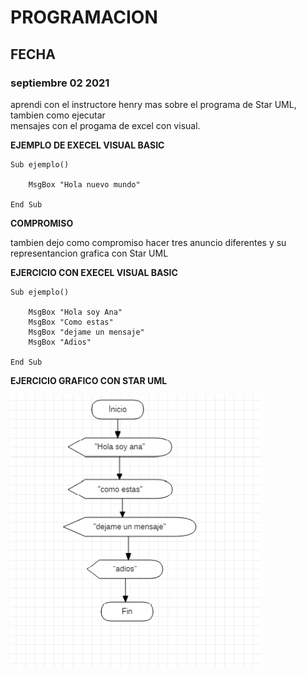 # **PROGRAMACION**


## **FECHA** <br>

### **septiembre 02 2021** <br>
 
aprendi con el instructore henry mas sobre el
programa de Star UML, tambien como ejecutar  
mensajes con el progama de excel con 
visual. <br>

**EJEMPLO DE EXECEL VISUAL BASIC** <br>

```
Sub ejemplo()

    MsgBox "Hola nuevo mundo"

End Sub
```
**COMPROMISO**

tambien dejo como compromiso hacer tres 
anuncio diferentes y su representancion 
grafica con Star UML <br>

**EJERCICIO CON EXECEL VISUAL BASIC** <br>

```
Sub ejemplo()

    MsgBox "Hola soy Ana"
    MsgBox "Como estas"
    MsgBox "dejame un mensaje"
    MsgBox "Adios"

End Sub
```
**EJERCICIO GRAFICO CON STAR UML**

<img src="img/img1.png" width="400">